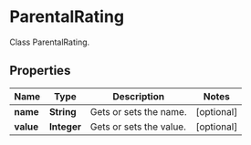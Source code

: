 

# ParentalRating

Class ParentalRating.

## Properties

| Name | Type | Description | Notes |
|------------ | ------------- | ------------- | -------------|
|**name** | **String** | Gets or sets the name. |  [optional] |
|**value** | **Integer** | Gets or sets the value. |  [optional] |



